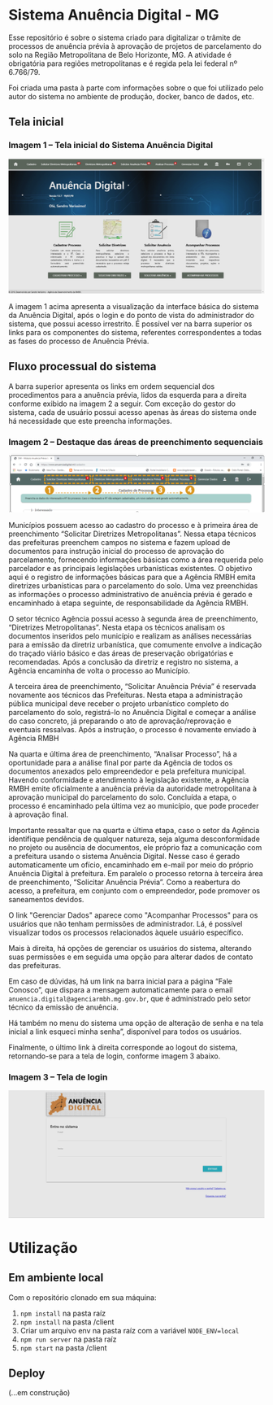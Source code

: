 # Sistema Anuência Digital - MG
  
Esse repositório é sobre o sistema criado para digitalizar o trâmite de processos de anuência prévia à aprovação de projetos de parcelamento do solo na Região Metropolitana de Belo Horizonte, MG. A atividade é obrigatória para regiões metropolitanas e é regida pela lei federal nº 6.766/79.

Foi criada uma pasta à parte com informações sobre o que foi utilizado pelo autor do sistema no ambiente de produção, docker, banco de dados, etc.

## Tela inicial

### Imagem 1 – Tela inicial do Sistema Anuência Digital

![Alt text](/client/public/images/1.png?raw=true "Tela inicial")

A imagem 1 acima apresenta a visualização da interface básica do sistema da Anuência Digital, após o login e do ponto de vista do administrador do sistema, que possui acesso irrestrito. É possível ver na barra superior os links para os componentes do sistema, referentes correspondentes a todas as fases do processo de Anuência Prévia.

## Fluxo processual do sistema

A barra superior apresenta os links em ordem sequencial dos procedimentos para a anuência prévia, lidos da esquerda para a direita conforme exibido na imagem 2 a seguir. Com exceção do gestor do sistema, cada de usuário possui acesso apenas às áreas do sistema onde há necessidade que este preencha informações.

### Imagem 2 – Destaque das áreas de preenchimento sequenciais

![Alt text](/client/public/images/2.png?raw=true "Tela inicial")

Municípios possuem acesso ao cadastro do processo e à primeira área de preenchimento “Solicitar Diretrizes Metropolitanas”. Nessa etapa técnicos das prefeituras preenchem campos no sistema e fazem upload de documentos para instrução inicial do processo de aprovação do parcelamento, fornecendo informações básicas como a área requerida pelo parcelador e as principais legislações urbanísticas existentes. O objetivo aqui é o registro de informações básicas para que a Agência RMBH emita diretrizes urbanísticas para o parcelamento do solo. Uma vez preenchidas as informações o processo administrativo de anuência prévia é gerado e encaminhado à etapa seguinte, de responsabilidade da Agência RMBH.

O setor técnico Agência possui acesso à segunda área de preenchimento, “Diretrizes Metropolitanas”. Nesta etapa os técnicos analisam os documentos inseridos pelo município e realizam as análises necessárias para a emissão da diretriz urbanística, que comumente envolve a indicação do traçado viário básico e das áreas de preservação obrigatórias e recomendadas. Após a conclusão da diretriz e registro no sistema, a Agência encaminha de volta o processo ao Município.

A terceira área de preenchimento, “Solicitar Anuência Prévia” é reservada novamente aos técnicos das Prefeituras. Nesta etapa a administração pública municipal deve receber o projeto urbanístico completo do parcelamento do solo, registrá-lo no Anuência Digital e começar a análise do caso concreto, já preparando o ato de aprovação/reprovação e eventuais ressalvas. Após a instrução, o processo é novamente enviado à Agência RMBH

Na quarta e última área de preenchimento, “Analisar Processo”, há a oportunidade para a análise final por parte da Agência de todos os documentos anexados pelo empreendedor e pela prefeitura municipal. Havendo conformidade e atendimento à legislação existente, a Agência RMBH emite oficialmente a anuência prévia da autoridade metropolitana à aprovação municipal do parcelamento do solo. Concluída a etapa, o processo é encaminhado pela última vez ao município, que pode proceder à aprovação final.

Importante ressaltar que na quarta e última etapa, caso o setor da Agência identifique pendência de qualquer natureza, seja alguma desconformidade no projeto ou ausência de documentos, ele próprio faz a comunicação com a prefeitura usando o sistema Anuência Digital. Nesse caso é gerado automaticamente um ofício, encaminhado em e-mail por meio do próprio Anuência Digital à prefeitura. Em paralelo o processo retorna à terceira área de preenchimento, “Solicitar Anuência Prévia”. Como a reabertura do acesso, a prefeitura, em conjunto com o empreendedor, pode promover os saneamentos devidos.

O link "Gerenciar Dados" aparece como "Acompanhar Processos" para os usuários que não tenham permissões de administrador. Lá, é possível visualizar todos os processos relacionados àquele usuário específico.

Mais à direita, há opções de gerenciar os usuários do sistema, alterando suas permissões e em seguida uma opção para alterar dados de contato das prefeituras.

Em caso de dúvidas, há um link na barra inicial para a página “Fale Conosco”, que dispara a mensagem automaticamente para o email `anuencia.digital@agenciarmbh.mg.gov.br`, que é administrado pelo setor técnico da emissão de anuência.

Há também no menu do sistema uma opção de alteração de senha e na tela inicial a link esqueci minha senha”, disponível para todos os usuários.

Finalmente, o último link à direita corresponde ao logout do sistema, retornando-se para a tela de login, conforme imagem 3 abaixo.

### Imagem 3 – Tela de login

![Alt text](/client/public/images/3.png?raw=true "Tela inicial")

# Utilização
## Em ambiente local
Com o repositório clonado em sua máquina:
1. `npm install` na pasta raíz
2. `npm install` na pasta /client
2. Criar um arquivo env na pasta raíz com a variável `NODE_ENV=local`
3. `npm run server` na pasta raíz
4. `npm start` na pasta /client

## Deploy
(...em construção)
